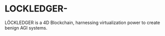 # LOCKLEDGER-
LÖCKLEDGER is a 4D Blockchain, harnessing virtualization power to create benign AGI systems.
